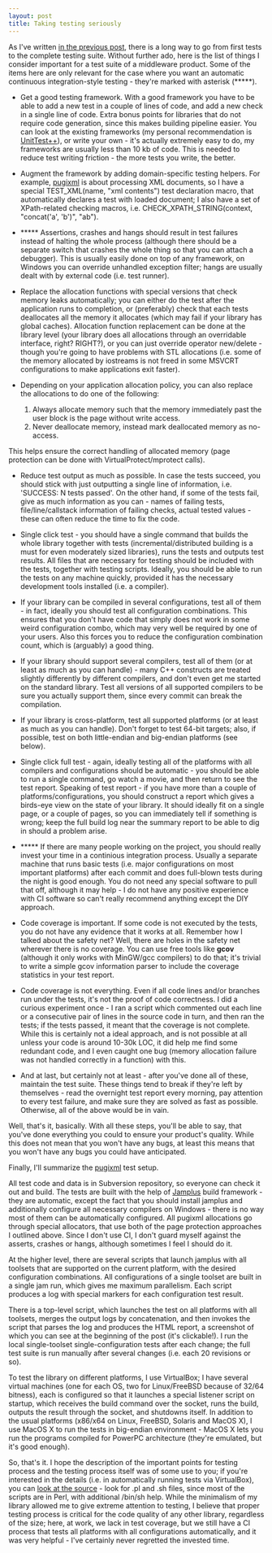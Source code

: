 ```yaml
---
layout: post
title: Taking testing seriously
---
```


As I've written [in the previous post](/2010/09/25/testing-libraries-is-important/), there is a long way to go from first tests to the complete testing suite. Without further ado, here is the list of things I consider important for a test suite of a middleware product. Some of the items here are only relevant for the case where you want an automatic continuous integration-style testing - they're marked with asterisk (*****).

* Get a good testing framework. With a good framework you have to be able to add a new test in a couple of lines of code, and add a new check in a single line of code. <!-- more -->Extra bonus points for libraries that do not require code generation, since this makes building pipeline easier. You can look at the existing frameworks (my personal recommendation is [UnitTest++](http://unittest-cpp.sourceforge.net/)), or write your own - it's actually extremely easy to do, my frameworks are usually less than 10 kb of code. This is needed to reduce test writing friction - the more tests you write, the better.

* Augment the framework by adding domain-specific testing helpers. For example, [pugixml](http://code.google.com/p/pugixml) is about processing XML documents, so I have a special TEST_XML(name, "xml contents") test declaration macro, that automatically declares a test with loaded document; I also have a set of XPath-related checking macros, i.e. CHECK_XPATH_STRING(context, "concat('a', 'b')", "ab").

* ***** Assertions, crashes and hangs should result in test failures instead of halting the whole process (although there should be a separate switch that crashes the whole thing so that you can attach a debugger). This is usually easily done on top of any framework, on Windows you can override unhandled exception filter; hangs are usually dealt with by external code (i.e. test runner).

* Replace the allocation functions with special versions that check memory leaks automatically; you can either do the test after the application runs to completion, or (preferably) check that each tests deallocates all the memory it allocates (which may fail if your library has global caches). Allocation function replacement can be done at the library level (your library does all allocations through an overridable interface, right? RIGHT?), or you can just override operator new/delete - though you're going to have problems with STL allocations (i.e. some of the memory allocated by iostreams is not freed in some MSVCRT configurations to make applications exit faster).

* Depending on your application allocation policy, you can also replace the allocations to do one of the following:

  1. Always allocate memory such that the memory immediately past the user block is the page without write access.
  2. Never deallocate memory, instead mark deallocated memory as no-access.

This helps ensure the correct handling of allocated memory (page protection can be done with VirtualProtect/mprotect calls).

* Reduce test output as much as possible. In case the tests succeed, you should stick with just outputting a single line of information, i.e. 'SUCCESS: N tests passed'. On the other hand, if some of the tests fail, give as much information as you can - names of failing tests, file/line/callstack information of failing checks, actual tested values - these can often reduce the time to fix the code.

* Single click test - you should have a single command that builds the whole library together with tests (incremental/distributed building is a must for even moderately sized libraries), runs the tests and outputs test results. All files that are necessary for testing should be included with the tests, together with testing scripts. Ideally, you should be able to run the tests on any machine quickly, provided it has the necessary development tools installed (i.e. a compiler).

* If your library can be compiled in several configurations, test all of them - in fact, ideally you should test all configuration combinations. This ensures that you don't have code that simply does not work in some weird configuration combo, which may very well be required by one of your users. Also this forces you to reduce the configuration combination count, which is (arguably) a good thing.

* If your library should support several compilers, test all of them (or at least as much as you can handle) - many C++ constructs are treated slightly differently by different compilers, and don't even get me started on the standard library. Test all versions of all supported compilers to be sure you actually support them, since every commit can break the compilation.

* If your library is cross-platform, test all supported platforms (or at least as much as you can handle). Don't forget to test 64-bit targets; also, if possible, test on both little-endian and big-endian platforms (see below).

* Single click full test - again, ideally testing all of the platforms with all compilers and configurations should be automatic - you should be able to run a single command, go watch a movie, and then return to see the test report. Speaking of test report - if you have more than a couple of platforms/configurations, you should construct a report which gives a birds-eye view on the state of your library. It should ideally fit on a single page, or a couple of pages, so you can immediately tell if something is wrong; keep the full build log near the summary report to be able to dig in should a problem arise.

* ***** If there are many people working on the project, you should really invest your time in a continious integration process. Usually a separate machine that runs basic tests (i.e. major configurations on most important platforms) after each commit and does full-blown tests during the night is good enough. You do not need any special software to pull that off, although it may help - I do not have any positive experience with CI software so can't really recommend anything except the DIY approach.

* Code coverage is important. If some code is not executed by the tests, you do not have any evidence that it works at all. Remember how I talked about the safety net? Well, there are holes in the safety net wherever there is no coverage. You can use free tools like **gcov** (although it only works with MinGW/gcc compilers) to do that; it's trivial to write a simple gcov information parser to include the coverage statistics in your test report.

* Code coverage is not everything. Even if all code lines and/or branches run under the tests, it's not the proof of code correctness. I did a curious experiment once - I ran a script which commented out each line or a consecutive pair of lines in the source code in turn, and then ran the tests; if the tests passed, it meant that the coverage is not complete. While this is certainly not a ideal approach, and is not possible at all unless your code is around 10-30k LOC, it did help me find some redundant code, and I even caught one bug (memory allocation failure was not handled correctly in a function) with this.

* And at last, but certainly not at least - after you've done all of these, maintain the test suite. These things tend to break if they're left by themselves - read the overnight test report every morning, pay attention to every test failure, and make sure they are solved as fast as possible. Otherwise, all of the above would be in vain.

Well, that's it, basically. With all these steps, you'll be able to say, that you've done everything you could to ensure your product's quality. While this does not mean that you won't have any bugs, at least this means that you won't have any bugs you could have anticipated.

Finally, I'll summarize the [pugixml](http://code.google.com/p/pugixml) test setup.

All test code and data is in Subversion repository, so everyone can check it out and build. The tests are built with the help of [Jamplus](http://www.jamplus.org/) build framework - they are automatic, except the fact that you should install jamplus and additionally configure all necessary compilers on Windows - there is no way most of them can be automatically configured. All pugixml allocations go through special allocators, that use both of the page protection approaches I outlined above. Since I don't use CI, I don't guard myself against the asserts, crashes or hangs, although sometimes I feel I should do it.

At the higher level, there are several scripts that launch jamplus with all toolsets that are supported on the current platform, with the desired configuration combinations. All configurations of a single toolset are built in a single jam run, which gives me maximum parallelism. Each script produces a log with special markers for each configuration test result.

There is a top-level script, which launches the test on all platforms with all toolsets, merges the output logs by concatenation, and then invokes the script that parses the log and produces the HTML report, a screenshot of which you can see at the beginning of the post (it's clickable!). I run the local single-toolset single-configuration tests after each change; the full test suite is run manually after several changes (i.e. each 20 revisions or so).

To test the library on different platforms, I use VirtualBox; I have several virtual machines (one for each OS, two for Linux/FreeBSD because of 32/64 bitness), each is configured so that it launches a special listener script on startup, which receives the build command over the socket, runs the build, outputs the result through the socket, and shutdowns itself. In addition to the usual platforms (x86/x64 on Linux, FreeBSD, Solaris and MacOS X), I use MacOS X to run the tests in big-endian environment - MacOS X lets you run the programs compiled for PowerPC architecture (they're emulated, but it's good enough).

So, that's it. I hope the description of the important points for testing process and the testing process itself was of some use to you; if you're interested in the details (i.e. in automatically running tests via VirtualBox), you can [look at the source](http://code.google.com/p/pugixml/source/browse/#svn/trunk/tests) - look for .pl and .sh files, since most of the scripts are in Perl, with additional /bin/sh help. While the minimalism of my library allowed me to give extreme attention to testing, I believe that proper testing process is critical for the code quality of any other library, regardless of the size; here, at work, we lack in test coverage, but we still have a CI process that tests all platforms with all configurations automatically, and it was very helpful - I've certainly never regretted the invested time.
